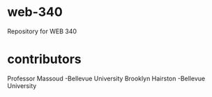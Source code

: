 # web-340
Repository for WEB 340
# contributors
Professor Massoud -Bellevue University
Brooklyn Hairston -Bellevue University
